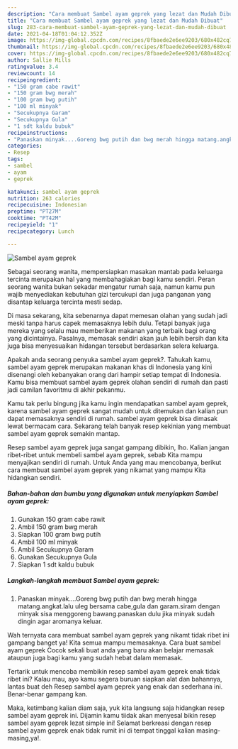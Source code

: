 ```yaml
---
description: "Cara membuat Sambel ayam geprek yang lezat dan Mudah Dibuat"
title: "Cara membuat Sambel ayam geprek yang lezat dan Mudah Dibuat"
slug: 283-cara-membuat-sambel-ayam-geprek-yang-lezat-dan-mudah-dibuat
date: 2021-04-18T01:04:12.352Z
image: https://img-global.cpcdn.com/recipes/8fbaede2e6ee9203/680x482cq70/sambel-ayam-geprek-foto-resep-utama.jpg
thumbnail: https://img-global.cpcdn.com/recipes/8fbaede2e6ee9203/680x482cq70/sambel-ayam-geprek-foto-resep-utama.jpg
cover: https://img-global.cpcdn.com/recipes/8fbaede2e6ee9203/680x482cq70/sambel-ayam-geprek-foto-resep-utama.jpg
author: Sallie Mills
ratingvalue: 3.4
reviewcount: 14
recipeingredient:
- "150 gram cabe rawit"
- "150 gram bwg merah"
- "100 gram bwg putih"
- "100 ml minyak"
- "Secukupnya Garam"
- "Secukupnya Gula"
- "1 sdt kaldu bubuk"
recipeinstructions:
- "Panaskan minyak....Goreng bwg putih dan bwg merah hingga matang.angkat.lalu uleg bersama cabe,gula dan garam.siram dengan minyak sisa menggoreng bawang.panaskan dulu jika minyak sudah dingin agar aromanya keluar."
categories:
- Resep
tags:
- sambel
- ayam
- geprek

katakunci: sambel ayam geprek 
nutrition: 263 calories
recipecuisine: Indonesian
preptime: "PT27M"
cooktime: "PT42M"
recipeyield: "1"
recipecategory: Lunch

---
```



![Sambel ayam geprek](https://img-global.cpcdn.com/recipes/8fbaede2e6ee9203/680x482cq70/sambel-ayam-geprek-foto-resep-utama.jpg)

Sebagai seorang wanita, mempersiapkan masakan mantab pada keluarga tercinta merupakan hal yang membahagiakan bagi kamu sendiri. Peran seorang  wanita bukan sekadar mengatur rumah saja, namun kamu pun wajib menyediakan kebutuhan gizi tercukupi dan juga panganan yang disantap keluarga tercinta mesti sedap.

Di masa  sekarang, kita sebenarnya dapat memesan olahan yang sudah jadi meski tanpa harus capek memasaknya lebih dulu. Tetapi banyak juga mereka yang selalu mau memberikan makanan yang terbaik bagi orang yang dicintainya. Pasalnya, memasak sendiri akan jauh lebih bersih dan kita juga bisa menyesuaikan hidangan tersebut berdasarkan selera keluarga. 



Apakah anda seorang penyuka sambel ayam geprek?. Tahukah kamu, sambel ayam geprek merupakan makanan khas di Indonesia yang kini disenangi oleh kebanyakan orang dari hampir setiap tempat di Indonesia. Kamu bisa membuat sambel ayam geprek olahan sendiri di rumah dan pasti jadi camilan favoritmu di akhir pekanmu.

Kamu tak perlu bingung jika kamu ingin mendapatkan sambel ayam geprek, karena sambel ayam geprek sangat mudah untuk ditemukan dan kalian pun dapat memasaknya sendiri di rumah. sambel ayam geprek bisa dimasak lewat bermacam cara. Sekarang telah banyak resep kekinian yang membuat sambel ayam geprek semakin mantap.

Resep sambel ayam geprek juga sangat gampang dibikin, lho. Kalian jangan ribet-ribet untuk membeli sambel ayam geprek, sebab Kita mampu menyajikan sendiri di rumah. Untuk Anda yang mau mencobanya, berikut cara membuat sambel ayam geprek yang nikamat yang mampu Kita hidangkan sendiri.

<!--inarticleads1-->

##### Bahan-bahan dan bumbu yang digunakan untuk menyiapkan Sambel ayam geprek:

1. Gunakan 150 gram cabe rawit
1. Ambil 150 gram bwg merah
1. Siapkan 100 gram bwg putih
1. Ambil 100 ml minyak
1. Ambil Secukupnya Garam
1. Gunakan Secukupnya Gula
1. Siapkan 1 sdt kaldu bubuk




<!--inarticleads2-->

##### Langkah-langkah membuat Sambel ayam geprek:

1. Panaskan minyak....Goreng bwg putih dan bwg merah hingga matang.angkat.lalu uleg bersama cabe,gula dan garam.siram dengan minyak sisa menggoreng bawang.panaskan dulu jika minyak sudah dingin agar aromanya keluar.




Wah ternyata cara membuat sambel ayam geprek yang nikamt tidak ribet ini gampang banget ya! Kita semua mampu memasaknya. Cara buat sambel ayam geprek Cocok sekali buat anda yang baru akan belajar memasak ataupun juga bagi kamu yang sudah hebat dalam memasak.

Tertarik untuk mencoba membikin resep sambel ayam geprek enak tidak ribet ini? Kalau mau, ayo kamu segera buruan siapkan alat dan bahannya, lantas buat deh Resep sambel ayam geprek yang enak dan sederhana ini. Benar-benar gampang kan. 

Maka, ketimbang kalian diam saja, yuk kita langsung saja hidangkan resep sambel ayam geprek ini. Dijamin kamu tiidak akan menyesal bikin resep sambel ayam geprek lezat simple ini! Selamat berkreasi dengan resep sambel ayam geprek enak tidak rumit ini di tempat tinggal kalian masing-masing,ya!.

